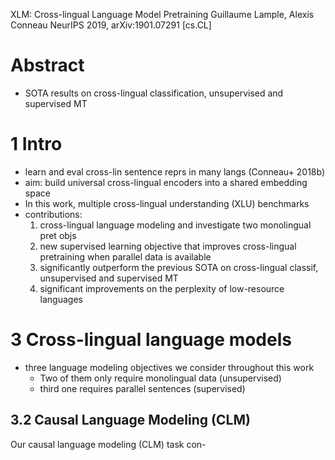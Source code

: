 XLM: Cross-lingual Language Model Pretraining
Guillaume Lample, Alexis Conneau
NeurIPS 2019, arXiv:1901.07291 [cs.CL]

# Abstract

* SOTA results on cross-lingual classification, unsupervised and supervised MT

# 1 Intro

* learn and eval cross-lin sentence reprs in many langs (Conneau+ 2018b)
* aim: build universal cross-lingual encoders  into a shared embedding space
* In this work, multiple cross-lingual understanding (XLU) benchmarks
* contributions:
  1. cross-lingual language modeling and investigate two monolingual pret objs
  2. new supervised learning objective that improves cross-lingual pretraining
     when parallel data is available
  3. significantly outperform the previous SOTA on
    cross-lingual classif, unsupervised and supervised MT
  4.  significant improvements on the perplexity of low-resource languages

# 3 Cross-lingual language models

* three language modeling objectives we consider throughout this work
  * Two of them only require monolingual data (unsupervised)
  * third one requires parallel sentences (supervised)

## 3.2 Causal Language Modeling (CLM)

Our causal language modeling (CLM) task con-
